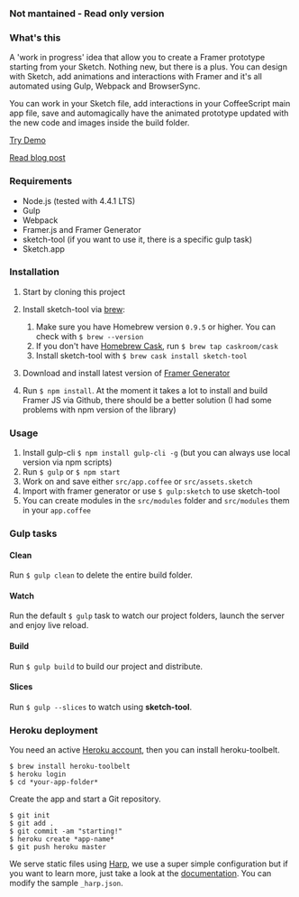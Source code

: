 ### Not mantained - Read only version
### What's this

A 'work in progress' idea that allow you to create a Framer prototype starting from your Sketch. Nothing new, but there is a plus.
You can design with Sketch, add animations and interactions with Framer and it's all automated using Gulp, Webpack and BrowserSync.

You can work in your Sketch file, add interactions in your CoffeeScript main app file, save and automagically have the animated prototype updated with the new code and images inside the build folder.

[Try Demo](https://framer-ux.herokuapp.com/)

[Read blog post](https://blog.prototypr.io/automate-your-ux-design-workflow-with-framer-js-gulp-and-sketch-cc2e8484e4b7#.yw2i6ophx)

### Requirements

* Node.js (tested with 4.4.1 LTS)
* Gulp
* Webpack
* Framer.js and Framer Generator
* sketch-tool (if you want to use it, there is a specific gulp task)
* Sketch.app

### Installation

1. Start by cloning this project
2. Install sketch-tool via [brew](http://brew.sh/):
    1. Make sure you have Homebrew version `0.9.5` or higher. You can check with `$ brew --version`
    2. If you don't have [Homebrew Cask](http://caskroom.io/), run `$ brew tap caskroom/cask`
    3. Install sketch-tool with `$ brew cask install sketch-tool`

3. Download and install latest version of [Framer Generator](http://builds.framerjs.com/)

4. Run `$ npm install`. At the moment it takes a lot to install and build Framer JS via Github, there should be a better solution (I had some problems with npm version of the library)

### Usage

1. Install gulp-cli `$ npm install gulp-cli -g` (but you can always use local version via npm scripts)
2. Run `$ gulp` or `$ npm start`
3. Work on and save either `src/app.coffee` or `src/assets.sketch`
4. Import with framer generator or use `$ gulp:sketch` to use sketch-tool
5. You can create modules in the `src/modules` folder and `src/modules` them in your `app.coffee`

### Gulp tasks
#### Clean

Run `$ gulp clean` to delete the entire build folder.
#### Watch

Run the default `$ gulp` task to watch our project folders, launch the server and enjoy live reload.

#### Build
Run `$ gulp build` to build our project and distribute.

#### Slices
Run `$ gulp --slices` to watch using **sketch-tool**.

### Heroku deployment

You need an active [Heroku account](https://heroku.com), then you can install heroku-toolbelt.

```
$ brew install heroku-toolbelt
$ heroku login
$ cd *your-app-folder*
```

Create the app and start a Git repository.

```
$ git init
$ git add .
$ git commit -am "starting!"
$ heroku create *app-name*
$ git push heroku master
```

We serve static files using [Harp](http://harpjs.com/), we use a super simple configuration but if you want to learn more, just take a look at the [documentation](http://harpjs.com/docs/). You can modify the sample `_harp.json`.
